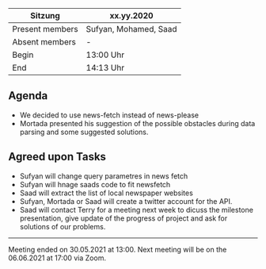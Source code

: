 Sitzung               | xx.yy.2020
----------------------|-
Present members       | Sufyan, Mohamed, Saad
Absent members        | -
Begin                 | 13:00 Uhr
End                   | 14:13 Uhr



Agenda
---

- We decided to use news-fetch instead of news-please
- Mortada presented his suggestion of the possible obstacles during data parsing and some suggested solutions.
    
Agreed upon Tasks
---
- Sufyan will change query parametres in news fetch
- Sufyan will hnage saads code to fit newsfetch
- Saad will extract the list of local newspaper websites
- Sufyan, Mortada or Saad will create a twitter account for the API.
- Saad will contact Terry for a meeting next week to dicuss the milestone presentation, give update of the progress of project and ask for solutions of our problems.

---
  
Meeting ended on 30.05.2021 at 13:00. Next meeting will be on the 06.06.2021 at 17:00 via Zoom. 
